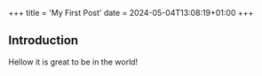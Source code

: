 +++
title = 'My First Post'
date = 2024-05-04T13:08:19+01:00
+++

## Introduction

Hellow it is great to be in the world!
